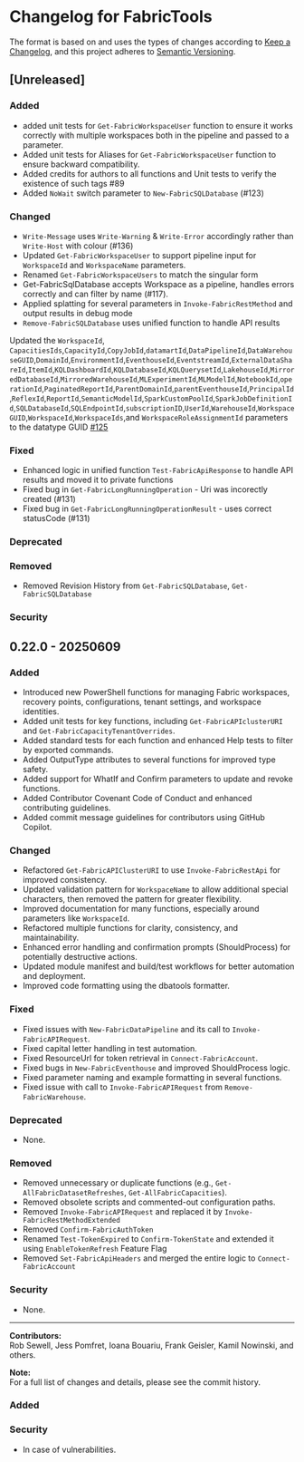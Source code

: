# Changelog for FabricTools

The format is based on and uses the types of changes according to [Keep a Changelog](https://keepachangelog.com/en/1.0.0/),
and this project adheres to [Semantic Versioning](https://semver.org/spec/v2.0.0.html).

## [Unreleased]

### Added
- added unit tests for `Get-FabricWorkspaceUser` function to ensure it works correctly with multiple workspaces both in the pipeline and passed to a parameter.
- Added unit tests for Aliases for `Get-FabricWorkspaceUser` function to ensure backward compatibility.
- Added credits for authors to all functions and Unit tests to verify the existence of such tags #89
- Added `NoWait` switch parameter to `New-FabricSQLDatabase` (#123)

### Changed
- `Write-Message` uses `Write-Warning` & `Write-Error` accordingly rather than `Write-Host` with colour (#136)
- Updated `Get-FabricWorkspaceUser` to support pipeline input for `WorkspaceId` and `WorkspaceName` parameters.
- Renamed `Get-FabricWorkspaceUsers` to match the singular form
- Get-FabricSqlDatabase accepts Workspace as a pipeline, handles errors correctly and can filter by name (#117).
- Applied splatting for several parameters in `Invoke-FabricRestMethod` and output results in debug mode
- `Remove-FabricSQLDatabase` uses unified function to handle API results

Updated the `WorkspaceId`, `CapacitiesIds`,`CapacityId`,`CopyJobId`,`datamartId`,`DataPipelineId`,`DataWarehouseGUID`,`DomainId`,`EnvironmentId`,`EventhouseId`,`EventstreamId`,`ExternalDataShareId`,`ItemId`,`KQLDashboardId`,`KQLDatabaseId`,`KQLQuerysetId`,`LakehouseId`,`MirroredDatabaseId`,`MirroredWarehouseId`,`MLExperimentId`,`MLModelId`,`NotebookId`,`operationId`,`PaginatedReportId`,`ParentDomainId`,`parentEventhouseId`,`PrincipalId`,`ReflexId`,`ReportId`,`SemanticModelId`,`SparkCustomPoolId`,`SparkJobDefinitionId`,`SQLDatabaseId`,`SQLEndpointId`,`subscriptionID`,`UserId`,`WarehouseId`,`WorkspaceGUID`,`WorkspaceId`,`WorkspaceIds`,and `WorkspaceRoleAssignmentId` parameters to the datatype GUID [#125](https://github.com/dataplat/FabricTools/issues/125)



### Fixed
- Enhanced logic in unified function `Test-FabricApiResponse` to handle API results and moved it to private functions
- Fixed bug in `Get-FabricLongRunningOperation` - Uri was incorectly created (#131)
- Fixed bug in `Get-FabricLongRunningOperationResult` - uses correct statusCode (#131)

### Deprecated
### Removed
- Removed Revision History from `Get-FabricSQLDatabase`, `Get-FabricSQLDatabase`

### Security

## 0.22.0 - 20250609

### Added

- Introduced new PowerShell functions for managing Fabric workspaces, recovery points, configurations, tenant settings, and workspace identities.
- Added unit tests for key functions, including `Get-FabricAPIclusterURI` and `Get-FabricCapacityTenantOverrides`.
- Added standard tests for each function and enhanced Help tests to filter by exported commands.
- Added OutputType attributes to several functions for improved type safety.
- Added support for WhatIf and Confirm parameters to update and revoke functions.
- Added Contributor Covenant Code of Conduct and enhanced contributing guidelines.
- Added commit message guidelines for contributors using GitHub Copilot.

### Changed

- Refactored `Get-FabricAPIClusterURI` to use `Invoke-FabricRestApi` for improved consistency.
- Updated validation pattern for `WorkspaceName` to allow additional special characters, then removed the pattern for greater flexibility.
- Improved documentation for many functions, especially around parameters like `WorkspaceId`.
- Refactored multiple functions for clarity, consistency, and maintainability.
- Enhanced error handling and confirmation prompts (ShouldProcess) for potentially destructive actions.
- Updated module manifest and build/test workflows for better automation and deployment.
- Improved code formatting using the dbatools formatter.

### Fixed

- Fixed issues with `New-FabricDataPipeline` and its call to `Invoke-FabricAPIRequest`.
- Fixed capital letter handling in test automation.
- Fixed ResourceUrl for token retrieval in `Connect-FabricAccount`.
- Fixed bugs in `New-FabricEventhouse` and improved ShouldProcess logic.
- Fixed parameter naming and example formatting in several functions.
- Fixed issue with call to `Invoke-FabricAPIRequest` from `Remove-FabricWarehouse`.

### Deprecated

- None.

### Removed

- Removed unnecessary or duplicate functions (e.g., `Get-AllFabricDatasetRefreshes`, `Get-AllFabricCapacities`).
- Removed obsolete scripts and commented-out configuration paths.
- Removed `Invoke-FabricAPIRequest` and replaced it by `Invoke-FabricRestMethodExtended`
- Removed `Confirm-FabricAuthToken` 
- Renamed `Test-TokenExpired` to `Confirm-TokenState` and extended it using `EnableTokenRefresh` Feature Flag
- Removed `Set-FabricApiHeaders` and merged the entire logic to `Connect-FabricAccount`

### Security

- None.

---

**Contributors:**  
Rob Sewell, Jess Pomfret, Ioana Bouariu, Frank Geisler, Kamil Nowinski, and others.

**Note:**  
For a full list of changes and details, please see the commit history.

### Added

### Security

- In case of vulnerabilities.
